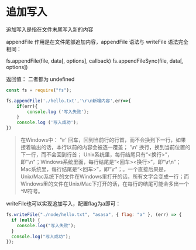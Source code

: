 # 追加写入

追加写入是指在文件末尾写入新的内容

appendFile 作用是在文件尾部追加内容，appendFile 语法与 writeFile 语法完全相同：

fs.appendFile(file, data[, options], callback)
fs.appendFileSync(file, data[, options])

返回值： 二者都为 undefined

```js
const fs = require("fs");

fs.appendFile('./hello.txt','\r\n新增内容',err=>{
    if(err){
        console.log ('写入失败');
    }
    console.log ('写入成功');
})
```

> 在Windows中：
> '\r' 回车，回到当前行的行首，而不会换到下一行，如果接着输出的话，本行以前的内容会被逐一覆盖；
> '\n' 换行，换到当前位置的下一行，而不会回到行首；
> Unix系统里，每行结尾只有“<换行>”，即"\n"；Windows系统里面，每行结尾是“<回车><换行>”，即“\r\n”；Mac系统里，每行结尾是“<回车>”，即"\r"；。一个直接后果是，Unix/Mac系统下的文件在Windows里打开的话，所有文字会变成一行；而Windows里的文件在Unix/Mac下打开的话，在每行的结尾可能会多出一个^M符号。

writeFile也可以实现追加写入，配置flag为a即可：

```js
fs.writeFile("./node/hello.txt", "asasa", { flag: "a" }, (err) => {
  if (null) {
    console.log("写入失败");
  }
  console.log("写入成功");
});
```
